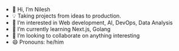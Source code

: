 - 👋 Hi, I’m Nilesh
- 💡 Taking projects from ideas to production.
- 👀 I’m interested in Web development, AI, DevOps, Data Analysis
- 🌱 I’m currently learning Next.js, Golang
- 💞️ I’m looking to collaborate on anything interesting
- 😄 Pronouns: he/him
